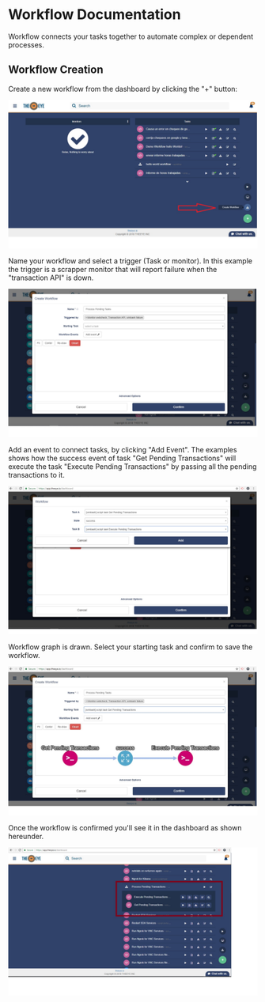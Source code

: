 # Workflow Documentation

Workflow connects your tasks together to automate complex or dependent processes.

## Workflow Creation

Create a new workflow from the dashboard by clicking the "+" button:

![](/images/workflow1.jpg)

Name your workflow and select a trigger (Task or monitor). In this example the trigger is a scrapper monitor that will report failure when the "transaction API" is down.

![](/images/workflow2.jpg)

Add an event to connect tasks, by clicking "Add Event". The examples shows how the success event of task "Get Pending Transactions" will execute the task "Execute Pending Transactions" by passing all the pending transactions to it.

![](/images/workflow5.jpg)

Workflow graph is drawn. Select your starting task and confirm to save the workflow.

![](/images/workflow4.jpg)

Once the workflow is confirmed you'll see it in the dashboard as shown hereunder.

![](/images/workflow6.jpg)

